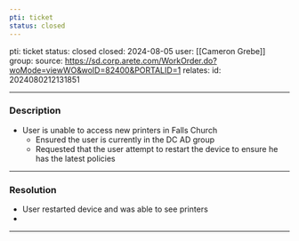 ```yaml
---
pti: ticket
status: closed
---
```

pti: ticket
status: closed
closed: 2024-08-05
user: [[Cameron Grebe]]
group: 
source: https://sd.corp.arete.com/WorkOrder.do?woMode=viewWO&woID=82400&PORTALID=1
relates: 
id: 2024080212131851

---
### Description
- User is unable to access new printers in Falls Church
	- Ensured the user is currently in the DC AD group 
	- Requested that the user attempt to restart the device to ensure he has the latest policies 


---
### Resolution
- User restarted device and was able to see printers
-

---

